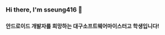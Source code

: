 <div style="text-align=center;">
  <h3>Hi there, I'm sseung416 👋 <h3>
  <h4>안드로이드 개발자를 희망하는 대구소프트웨어마이스터고 학생입니다!</h3>
</div>
    
    
<!--
**Seungyeon-Choi416/Seungyeon-Choi416** is a ✨ _special_ ✨ repository because its `README.md` (this file) appears on your GitHub profile.

Here are some ideas to get you started:

- 🔭 I’m currently working on ...
- 🌱 I’m currently learning ...
- 👯 I’m looking to collaborate on ...
- 🤔 I’m looking for help with ...
- 💬 Ask me about ...
- 📫 How to reach me: ...
- 😄 Pronouns: ...
- ⚡ Fun fact: ...
-->
